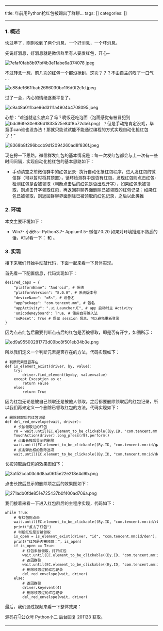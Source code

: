 
--- 
title:  年前用Python抢红包被踢出了群聊... 
tags: []
categories: [] 

---
### 1. 概述

快过年了，刚刚收到了两个消息，一个好消息，一个坏消息。

先说好消息，好消息就是微信群里有人要发红包，开心~

<img src="https://img-blog.csdnimg.cn/img_convert/7efaf0fab8b97bf4b3e11abe6a374078.jpeg" alt="7efaf0fab8b97bf4b3e11abe6a374078.jpeg">

不过转念一想，前几次的红包一个都没抢到，这次？？？不由自主的叹了一口气 ...

<img src="https://img-blog.csdnimg.cn/img_convert/c88de1661fbab2696030bc1f6d0f2c1d.jpeg" alt="c88de1661fbab2696030bc1f6d0f2c1d.jpeg">

过了一会，内心的情绪逐渐平复了。

<img src="https://img-blog.csdnimg.cn/img_convert/c9a48a011bae96d3111a4904b4708095.jpeg" alt="c9a48a011bae96d3111a4904b4708095.jpeg">

心想：“难道就这么放弃了吗？晚饭还吃泡面（泡面感觉有被冒犯到<img src="https://img-blog.csdnimg.cn/img_convert/bdd86fe30e936d1833525e84f8b72db6.png" alt="bdd86fe30e936d1833525e84f8b72db6.png">）？但是手动抢肯定没戏，毕竟手can谁也没办法！那就只能试试能不能通过编程的方式实现自动化抢红包了！”

<img src="https://img-blog.csdnimg.cn/img_convert/8368b8f296bccb9d12094260ad8f836f.jpeg" alt="8368b8f296bccb9d12094260ad8f836f.jpeg">

现在捋一下思路，微信群发红包的基本情况是：每一次发红包都会与上一次有一些时间间隔，实现自动化抢红包的基本思路如下：
- 手动清空之前微信群中的红包记录- 执行自动化抢红包程序，进入发红包的微信群（可以暂时将其顶置），循环检测群中是否有红包，发现红包则点击红包- 检测红包是否被领取（判断点击后的红包是否出现开字），如果红包未被领取，则点击开字领取红包，再返回群聊界面删除已被领取的红包记录；如果红包已被领取，则返回群聊界面删除已被领取的红包记录，之后以此类推
### 2. 环境

本文主要环境如下：
- Win7- 小米5s- Python3.7- Appium1.5- 微信7.0.20
如果对环境搭建不熟悉的话，可以看一下： 和 。

### 3. 实现

接下来我们开始手动敲代码，下面一起来看一下具体实现。

首先看一下配置信息，代码实现如下：

```
desired_caps = {
    "platformName": "Android", # 系统
    "platformVersion": "8.0.0", # 系统版本号
    "deviceName": "m5s", # 设备名
    "appPackage": "com.tencent.mm", # 包名
    "appActivity": ".ui.LauncherUI", # app 启动时主 Activity
    'unicodeKeyboard': True, # 使用自带输入法
    'noReset': True # 保留 session 信息，可以避免重新登录
}
```

因为点击红包后需要判断点击后的红包是否被领取，即是否有开字，如图所示：

<img src="https://img-blog.csdnimg.cn/img_convert/ed9a95500281773d09bc8f501eb34b3e.png" alt="ed9a95500281773d09bc8f501eb34b3e.png">

所以我们定义一个判断元素是否存在的方法，代码实现如下：

```
# 判断元素是否存在
def is_element_exist(driver, by, value):
    try:
        driver.find_element(by=by, value=value)
    except Exception as e:
        return False
    else:
        return True
```

因为红包无论是被自己领取还是被他人领取，之后都要删除领取后的红包记录，所以我们再来定义一个删除已领取红包的方法，代码实现如下：

```
# 删除领取后的红包记录
def del_red_envelope(wait, driver):
    # 长按领取过的红包
    r8 = wait.until(EC.element_to_be_clickable((By.ID, "com.tencent.mm:id/r8")))
    TouchAction(driver).long_press(r8).perform()
    # 点击长按后显示的删除
    wait.until(EC.element_to_be_clickable((By.ID, "com.tencent.mm:id/gam"))).click()
    # 点击弹出框的删除选项
    wait.until(EC.element_to_be_clickable((By.ID, "com.tencent.mm:id/doz"))).click()
```

长按领取后红包的效果图如下：

<img src="https://img-blog.csdnimg.cn/img_convert/3a152cca03c6d8aa0615e22e218e4d9b.png" alt="3a152cca03c6d8aa0615e22e218e4d9b.png">

点击长按后显示的删除项之后的效果图如下：

<img src="https://img-blog.csdnimg.cn/img_convert/271adb0fde851e725437b0f400ad706a.png" alt="271adb0fde851e725437b0f400ad706a.png">

我们接着来看一下进入红包群后的主程序实现，代码如下：

```
while True:
    # 有红包则点击
    wait.until(EC.element_to_be_clickable((By.ID, "com.tencent.mm:id/r8"))).click()
    print("点击了红包")
    # 判断红包是否被领取
    is_open = is_element_exist(driver, "id", "com.tencent.mm:id/den");
    print("红包是否被领取：", is_open)
    if is_open == True:
        # 红包未被领取，打开红包
        wait.until(EC.element_to_be_clickable((By.ID, "com.tencent.mm:id/den"))).click()
        # 返回群聊
        wait.until(EC.element_to_be_clickable((By.ID, "com.tencent.mm:id/dm"))).click()
        # 删除领取过的红包记录
        del_red_envelope(wait, driver)
    else:
        # 返回群聊
        driver.keyevent(4)
        # 删除领取过的红包记录
        del_red_envelope(wait, driver)
```

最后，我们通过视频来看一下整体效果：

源码在👇公众号 Python小二 后台回复 201123 获取。
- - - - - - - 